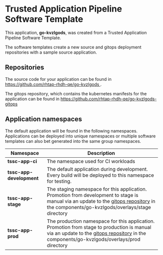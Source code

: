 # Trusted Application Pipeline Software Template

This application, **go-kvzlgods**, was created from a Trusted Application Pipeline Software Template.

The software templates create a new source and gitops deployment repositories with a sample source application. 

## Repositories

The source code for your application can be found in [https://github.com/rhtap-rhdh-qe/go-kvzlgods ](https://github.com/rhtap-rhdh-qe/go-kvzlgods ).
 
The gitops repository, which contains the kubernetes manifests for the application can be found in 
[https://github.com/rhtap-rhdh-qe/go-kvzlgods-gitops ](https://github.com/rhtap-rhdh-qe/go-kvzlgods-gitops ) 

## Application namespaces 

The default application will be found in the following namespaces. Applications can be deployed into unique namespaces or multiple software templates can also bet generated into the same group namespaces.  

|  Namespace   |  Description   |  
| -------- | -------- |
| **tssc-app-ci** | The namespace used for CI workloads |
| **tssc-app-development** | The default application during development. Every build will be deployed to this namespace for testing. |
| **tssc-app-stage** | The staging namespace for this application. Promotion from development to stage is manual via an update to the [gitops repository](https://github.com/rhtap-rhdh-qe/go-kvzlgods-gitops ) in the components/go-kvzlgods/overlays/stage directory |
| **tssc-app-prod** | The production namespace for this application. Promotion from stage to production is manual via an update to the [gitops repository](https://github.com/rhtap-rhdh-qe/go-kvzlgods-gitops ) in the components/go-kvzlgods/overlays/prod directory |